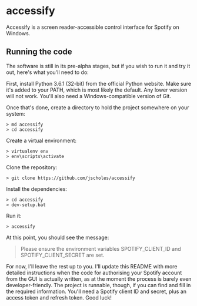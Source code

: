 # accessify

Accessify is a screen reader-accessible control interface for Spotify on Windows.

## Running the code

The software is still in its pre-alpha stages, but if you wish to run it and try it out, here's what you'll need to do:

First, install Python 3.6.1 (32-bit) from the official Python website.  Make sure it's added to your PATH, which is most likely the default.  Any lower version will not work.  You'll also need a Windows-compatible version of Git.

Once that's done, create a directory to hold the project somewhere on your system:

    > md accessify
    > cd accessify

Create a virtual environment:

    > virtualenv env
    > env\scripts\activate

Clone the repository:

    > git clone https://github.com/jscholes/accessify

Install the dependencies:

    > cd accessify
    > dev-setup.bat

Run it:

    > accessify

At this point, you should see the message:

> Please ensure the environment variables SPOTIFY_CLIENT_ID and SPOTIFY_CLIENT_SECRET are set.

For now, I'll leave the rest up to you.  I'll update this README with more detailed instructions when the code for authorising your Spotify account from the GUI is actually written, as at the moment the process is barely even developer-friendly.  The project is runnable, though, if you can find and fill in the required information.  You'll need a Spotify client ID and secret, plus an access token and refresh token.  Good luck!